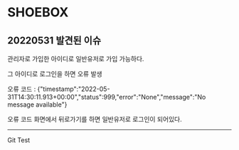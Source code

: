 # SHOEBOX

## 20220531 발견된 이슈


관리자로 가입한 아이디로 일반유저로 가입 가능하다.

그 아이디로 로그인을 하면 오류 발생

오류 코드 : {"timestamp":"2022-05-31T14:30:11.913+00:00","status":999,"error":"None","message":"No message available"}

오류 코드 화면에서 뒤로가기를 하면 일반유저로 로그인이 되어있다.
******

Git Test